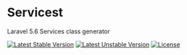 # Servicest
Laravel 5.6 Services class generator

[![Latest Stable Version](https://poser.pugx.org/jcalosor/servicest/v/stable)](https://packagist.org/packages/jcalosor/servicest)
[![Latest Unstable Version](https://poser.pugx.org/jcalosor/servicest/v/unstable)](https://packagist.org/packages/jcalosor/servicest)
[![License](https://poser.pugx.org/jcalosor/servicest/license)](https://packagist.org/packages/jcalosor/servicest)

